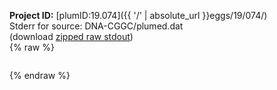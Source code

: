 **Project ID:** [plumID:19.074]({{ '/' | absolute_url }}eggs/19/074/)  
Stderr for source:  DNA-CGGC/plumed.dat   
(download [zipped raw stdout](plumed.dat.plumed.stdout.txt.zip))  
{% raw %}
<pre>
</pre>
{% endraw %}
